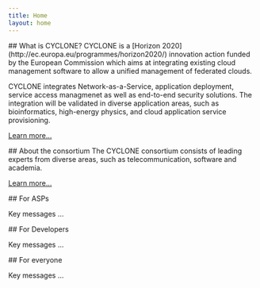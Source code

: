```yaml
---
title: Home
layout: home
---
```

<div class="row">
<div class="col-md-6">
## What is CYCLONE?
CYCLONE is a [Horizon 2020](http://ec.europa.eu/programmes/horizon2020/) innovation action funded by the European Commission which aims at integrating existing cloud management software to allow a unified management of federated clouds.

CYCLONE integrates Network-as-a-Service, application deployment, service access managmenet as well as end-to-end security solutions. The integration will be validated in diverse application areas, such as bioinformatics, high-energy physics, and cloud application service provisioning.

[Learn more...](/about.html#objectives)
</div>
<div class="col-md-6">
## About the consortium
The CYCLONE consortium consists of leading experts from diverse areas, such as telecommunication, software and academia.

[Learn more...](/consortium.html)
</div>
</div>

<div class="row">
<div class="col-md-4">
## For ASPs

Key messages ...
</div>
<div class="col-md-4">
## For Developers

Key messages ...
</div>
<div class="col-md-4">
## For everyone

Key messages ...
</div>
